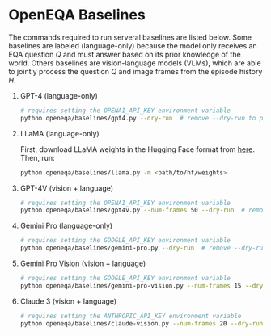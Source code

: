 # OpenEQA Baselines

The commands required to run serveral baselines are listed below. Some baselines are labeled (language-only) because the model only receives an EQA question $Q$ and must answer based on its prior knowledge of the world. Others baselines are vision-language models (VLMs), which are able to jointly process the question $Q$ and image frames from the episode history $H$.

1. GPT-4 (language-only)

   ```bash
   # requires setting the OPENAI_API_KEY environment variable
   python openeqa/baselines/gpt4.py --dry-run  # remove --dry-run to process the full benchmark
   ```

2. LLaMA (language-only)

   First, download LLaMA weights in the Hugging Face format from [here](https://huggingface.co/meta-llama). Then, run:

   ```bash
   python openeqa/baselines/llama.py -m <path/to/hf/weights>
   ```

3. GPT-4V (vision + language)

   ```bash
   # requires setting the OPENAI_API_KEY environment variable
   python openeqa/baselines/gpt4v.py --num-frames 50 --dry-run  # remove --dry-run to process the full benchmark
   ```

4. Gemini Pro (language-only)

   ```bash
   # requires setting the GOOGLE_API_KEY environment variable
   python openeqa/baselines/gemini-pro.py --dry-run  # remove --dry-run to process the full benchmark
   ```

5. Gemini Pro Vision (vision + language)

   ```bash
   # requires setting the GOOGLE_API_KEY environment variable
   python openeqa/baselines/gemini-pro-vision.py --num-frames 15 --dry-run  # remove --dry-run to process the full benchmark
   ```

6. Claude 3 (vision + language)

   ```bash
   # requires setting the ANTHROPIC_API_KEY environment variable
   python openeqa/baselines/claude-vision.py --num-frames 20 --dry-run  # remove --dry-run to process the full benchmark
   ```
